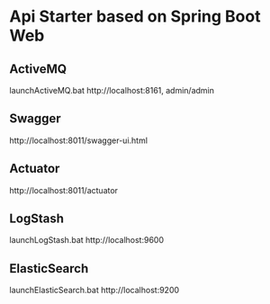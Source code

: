 # Api Starter based on Spring Boot Web

## ActiveMQ
launchActiveMQ.bat
http://localhost:8161, admin/admin

## Swagger
http://localhost:8011/swagger-ui.html

## Actuator
http://localhost:8011/actuator

## LogStash
launchLogStash.bat
http://localhost:9600

## ElasticSearch
launchElasticSearch.bat
http://localhost:9200
